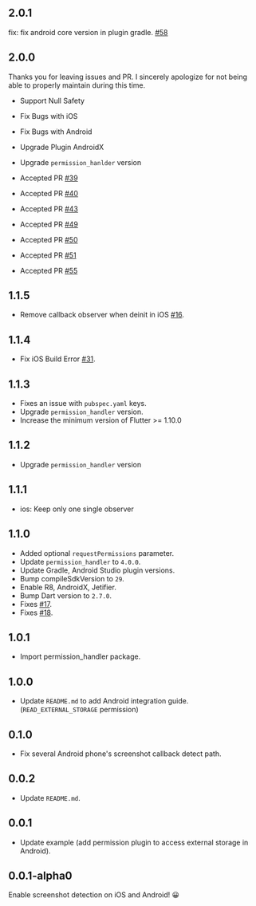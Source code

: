 ## 2.0.1

fix: fix android core version in plugin gradle. [#58](https://github.com/flutter-moum/flutter_screenshot_callback/pull/58)

## 2.0.0

Thanks you for leaving issues and PR.
I sincerely apologize for not being able to properly maintain during this time.

- Support Null Safety
- Fix Bugs with iOS
- Fix Bugs with Android
- Upgrade Plugin AndroidX
- Upgrade `permission_hanlder` version

- Accepted PR [#39](https://github.com/flutter-moum/flutter_screenshot_callback/pull/39)
- Accepted PR [#40](https://github.com/flutter-moum/flutter_screenshot_callback/pull/40)
- Accepted PR [#43](https://github.com/flutter-moum/flutter_screenshot_callback/pull/43)
- Accepted PR [#49](https://github.com/flutter-moum/flutter_screenshot_callback/pull/49)
- Accepted PR [#50](https://github.com/flutter-moum/flutter_screenshot_callback/pull/50)
- Accepted PR [#51](https://github.com/flutter-moum/flutter_screenshot_callback/pull/51)
- Accepted PR [#55](https://github.com/flutter-moum/flutter_screenshot_callback/pull/55)

## 1.1.5

- Remove callback observer when deinit in iOS [#16](https://github.com/flutter-moum/flutter_screenshot_callback/issues/16).

## 1.1.4

- Fix iOS Build Error [#31](https://github.com/flutter-moum/flutter_screenshot_callback/issues/31).

## 1.1.3

- Fixes an issue with `pubspec.yaml` keys.
- Upgrade `permission_handler` version.
- Increase the minimum version of Flutter >= 1.10.0

## 1.1.2

- Upgrade `permission_handler` version

## 1.1.1

- ios: Keep only one single observer

## 1.1.0

- Added optional `requestPermissions` parameter.
- Update `permission_handler` to `4.0.0`.
- Update Gradle, Android Studio plugin versions.
- Bump compileSdkVersion to `29`.
- Enable R8, AndroidX, Jetifier.
- Bump Dart version to `2.7.0`.
- Fixes [#17](https://github.com/flutter-moum/flutter_screenshot_callback/issues/17).
- Fixes [#18](https://github.com/flutter-moum/flutter_screenshot_callback/issues/18).

## 1.0.1

- Import permission_handler package.

## 1.0.0

- Update `README.md` to add Android integration guide. (`READ_EXTERNAL_STORAGE` permission)

## 0.1.0

- Fix several Android phone's screenshot callback detect path.

## 0.0.2

- Update `README.md`.

## 0.0.1

- Update example (add permission plugin to access external storage in Android).

## 0.0.1-alpha0

Enable screenshot detection on iOS and Android! 😀
